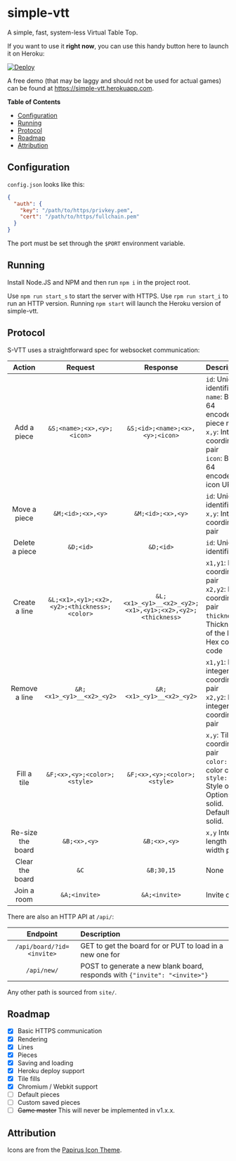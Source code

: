 # simple-vtt
A simple, fast, system-less Virtual Table Top.

If you want to use it **right now**, you can use this handy button here to
launch it on Heroku:

[![Deploy](https://www.herokucdn.com/deploy/button.svg)](https://heroku.com/deploy?template=https://github.com/ryleu/simple-vtt/tree/main)

A free demo (that may be laggy and should not be used for actual games) can be
found at <https://simple-vtt.herokuapp.com>.

**Table of Contents**
 - [Configuration](#configuration)
 - [Running](#running)
 - [Protocol](#protocol)
 - [Roadmap](#roadmap)
 - [Attribution](#attribution)

## Configuration
`config.json` looks like this:

```json
{
  "auth": {
    "key": "/path/to/https/privkey.pem",
    "cert": "/path/to/https/fullchain.pem"
  }
}
```

The port must be set through the `$PORT` environment variable.

## Running

Install Node.JS and NPM and then run `npm i` in the project root.

Use `npm run start_s` to start the server with HTTPS. Use
`rpm run start_i` to run an HTTP version. Running `npm start` will
launch the Heroku version of simple-vtt.

## Protocol
S-VTT uses a straightforward spec for websocket communication:

|      Action       |                   Request                    |                         Response                          | Description                                                                                                                                     |
|:-----------------:|:--------------------------------------------:|:---------------------------------------------------------:|:------------------------------------------------------------------------------------------------------------------------------------------------|
|    Add a piece    |          `&S;<name>;<x>,<y>;<icon>`          |              `&S;<id>;<name>;<x>,<y>;<icon>`              | `id`: Unique identifier <br /> `name`: Base 64 encoded piece name <br /> `x,y`: Integer coordinate pair <br /> `icon`: Base 64 encoded icon URL |
|   Move a piece    |              `&M;<id>;<x>,<y>`               |                     `&M;<id>;<x>,<y>`                     | `id`: Unique identifier <br /> `x,y`: Integer coordinate pair                                                                                   |
|  Delete a piece   |                  `&D;<id>`                   |                         `&D;<id>`                         | `id`: Unique identifier                                                                                                                         |
|   Create a line   | `&L;<x1>,<y1>;<x2>,<y2>;<thickness>;<color>` | `&L;<x1>_<y1>__<x2>_<y2>;<x1>,<y1>;<x2>,<y2>;<thickness>` | `x1,y1`: Initial coordinate pair <br /> `x2,y2`: End coordinate pair <br /> `thickness`: Thickness of the line <br /> Hex color code            |
|   Remove a line   |          `&R;<x1>_<y1>__<x2>_<y2>`           |                 `&R;<x1>_<y1>__<x2>_<y2>`                 | `x1,y1`: Initial integer coordinate pair <br /> `x2,y2`: End integer coordinate pair                                                            |
|    Fill a tile    |         `&F;<x>,<y>;<color>;<style>`         |               `&F;<x>,<y>;<color>;<style>`                | `x,y`: Tile coordinate pair <br /> `color:` Hex color code <br /> `style:` Style of fill. Options: solid. Default: solid.                       |
| Re-size the board |                 `&B;<x>,<y>`                 |                       `&B;<x>,<y>`                        | `x,y` Integer length / width pair                                                                                                               |
|  Clear the board  |                     `&C`                     |                        `&B;30,15`                         | None                                                                                                                                            |
|    Join a room    |                `&A;<invite>`                 |                       `&A;<invite>`                       | Invite code                                                                                                                                     |

There are also an HTTP API at `/api/`:

|         Endpoint          | Description                                                                |
|:-------------------------:|:---------------------------------------------------------------------------|
| `/api/board/?id=<invite>` | GET to get the board for <invite> or PUT to load in a new one for <invite> |
|        `/api/new/`        | POST to generate a new blank board, responds with `{"invite": "<invite>"}` |

Any other path is sourced from `site/`.

## Roadmap

 - [x] Basic HTTPS communication
 - [x] Rendering
 - [x] Lines
 - [x] Pieces
 - [x] Saving and loading
 - [x] Heroku deploy support
 - [x] Tile fills
 - [x] Chromium / Webkit support
 - [ ] Default pieces
 - [ ] Custom saved pieces
 - [ ] ~~Game master~~ This will never be implemented in v1.x.x.

## Attribution
Icons are from the [Papirus Icon Theme](https://github.com/PapirusDevelopmentTeam/papirus-icon-theme).
